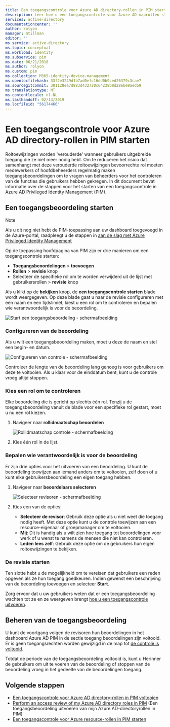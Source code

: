 ```yaml
---
title: Een toegangscontrole voor Azure AD directory-rollen in PIM starten | Microsoft Docs
description: Leer hoe u een toegangscontrole voor Azure AD-maprollen starten in Azure AD Privileged Identity Management (PIM).
services: active-directory
documentationcenter: ''
author: rolyon
manager: mtillman
editor: ''
ms.service: active-directory
ms.topic: conceptual
ms.workload: identity
ms.subservice: pim
ms.date: 06/21/2018
ms.author: rolyon
ms.custom: pim
ms.collection: M365-identity-device-management
ms.openlocfilehash: 33f2e3249d1b7ad0efc16dd0b9ced26379c3cae7
ms.sourcegitcommit: 301128ea7d883d432720c64238b0d28ebe9aed59
ms.translationtype: MT
ms.contentlocale: nl-NL
ms.lasthandoff: 02/13/2019
ms.locfileid: "56174466"
---
```

# <a name="start-an-access-review-for-azure-ad-directory-roles-in-pim"></a>Een toegangscontrole voor Azure AD directory-rollen in PIM starten
Roltoewijzingen worden 'verouderde' wanneer gebruikers uitgebreide toegang die ze niet meer nodig hebt. Om te reduceren het risico dat samenhangt met deze verouderde roltoewijzingen bevoorrechte rol moeten medewerkers of hoofdbeheerders regelmatig maken toegangsbeoordelingen om te vragen van beheerders voor het controleren van de functies die gebruikers hebben gekregen. In dit document bevat informatie over de stappen voor het starten van een toegangscontrole in Azure AD Privileged Identity Management (PIM).

## <a name="start-an-access-review"></a>Een toegangsbeoordeling starten
> [!NOTE]
> Als u dit nog niet hebt de PIM-toepassing aan uw dashboard toegevoegd in de Azure-portal, raadpleegt u de stappen in [aan de slag met Azure Privileged Identity Management](pim-getting-started.md)
> 
> 

Op de toepassing hoofdpagina van PIM zijn er drie manieren om een toegangscontrole starten:

* **Toegangsbeoordelingen** > **toevoegen**
* **Rollen** > **revisie** knop
* Selecteer de specifieke rol om te worden verwijderd uit de lijst met gebruikersrollen > **revisie** knop

Als u klikt op de **bekijken** knop, de **een toegangscontrole starten** blade wordt weergegeven. Op deze blade gaat u naar de revisie configureren met een naam en een tijdslimiet, kiest u een rol om te controleren en bepalen wie verantwoordelijk is voor de beoordeling.

![Start een toegangsbeoordeling - schermafbeelding](./media/pim-how-to-start-security-review/PIM_start_review.png)

### <a name="configure-the-review"></a>Configureren van de beoordeling
Als u wilt een toegangsbeoordeling maken, moet u deze de naam en stel een begin- en datum.

![Configureren van controle - schermafbeelding](./media/pim-how-to-start-security-review/PIM_review_configure.png)

Controleer de lengte van de beoordeling lang genoeg is voor gebruikers om deze te voltooien. Als u klaar voor de einddatum bent, kunt u de controle vroeg altijd stoppen.

### <a name="choose-a-role-to-review"></a>Kies een rol om te controleren
Elke beoordeling die is gericht op slechts één rol. Tenzij u de toegangsbeoordeling vanuit de blade voor een specifieke rol gestart, moet u nu een rol kiezen.

1. Navigeer naar **rollidmaatschap beoordelen**
   
    ![Rollidmaatschap controle - schermafbeelding](./media/pim-how-to-start-security-review/PIM_review_role.png)
2. Kies één rol in de lijst.

### <a name="decide-who-will-perform-the-review"></a>Bepalen wie verantwoordelijk is voor de beoordeling
Er zijn drie opties voor het uitvoeren van een beoordeling. U kunt de beoordeling toewijzen aan iemand anders om te voltooien, zelf doen of u kunt elke gebruikersbeoordeling een eigen toegang hebben.

1. Navigeer naar **beoordelaars selecteren**
   
    ![Selecteer revisoren - schermafbeelding](./media/pim-how-to-start-security-review/PIM_review_reviewers.png)
2. Kies een van de opties:
   
   * **Selecteer de revisor**: Gebruik deze optie als u niet weet die toegang nodig heeft. Met deze optie kunt u de controle toewijzen aan een resource-eigenaar of groepmanager om te voltooien.
   * **Mij**: Dit is handig als u wilt zien hoe toegang tot beoordelingen voor werk of u wenst te namens de mensen die niet kan controleren.
   * **Leden lees zelf**: Gebruik deze optie om de gebruikers hun eigen roltoewijzingen te bekijken.

### <a name="start-the-review"></a>De revisie starten
Ten slotte hebt u de mogelijkheid om te vereisen dat gebruikers een reden opgeven als ze hun toegang goedkeuren. Indien gewenst een beschrijving van de beoordeling toevoegen en selecteer **Start**.

Zorg ervoor dat u uw gebruikers weten dat er een toegangsbeoordeling wachten tot ze en ze weergeven brengt [hoe u een toegangscontrole uitvoeren](pim-how-to-perform-security-review.md).

## <a name="manage-the-access-review"></a>Beheren van de toegangsbeoordeling
U kunt de voortgang volgen de revisoren hun beoordelingen in het dashboard Azure AD PIM in de sectie toegang beoordelingen zijn voltooid. Er is geen toegangsrechten worden gewijzigd in de map tot [de controle is voltooid](pim-how-to-complete-review.md).

Totdat de periode van de toegangsbeoordeling voltooid is, kunt u Herinner de gebruikers om uit te voeren van de beoordeling of stoppen van de beoordeling vroeg in het gedeelte van de beoordelingen toegang.

<!--Every topic should have next steps and links to the next logical set of content to keep the customer engaged-->
## <a name="next-steps"></a>Volgende stappen

- [Een toegangscontrole voor Azure AD directory-rollen in PIM voltooien](pim-how-to-complete-review.md)
- [Perform an access review of my Azure AD directory roles in PIM](pim-how-to-perform-security-review.md) (Een toegangsbeoordeling uitvoeren van mijn Azure AD-directoryrollen in PIM)
- [Een toegangscontrole voor Azure resource-rollen in PIM starten](pim-resource-roles-start-access-review.md)
